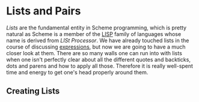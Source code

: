 # Lists and Pairs

*Lists* are the fundamental entity in Scheme programming, which is pretty
natural as Scheme is a member of the
[LISP](https://en.wikipedia.org/wiki/Lisp_%28programming_language%29) family of
languages whose name is derived from *LISt Processor*.  We have already touched
lists in the course of discussing [expressions](../expressions.html), but now
we are going to have a much closer look at them.  There are so many walls one
can run into with lists when one isn't perfectly clear about all the different
quotes and backticks, dots and parens and how to apply all those.  Therefore it
is really well-spent time and energy to get one's head properly around them.




## Creating Lists
